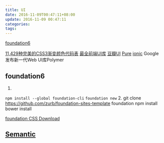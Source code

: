 ```yaml
---
title: UI
date: 2016-11-09T00:47:11+08:00
update: 2016-11-09 00:47:11
categories:
tags:
---
```

[foundation6](http://foundation.zurb.com/sites/resources.html)

[11,429种完美的CSS3渐变颜色代码表](http://css.gxi.ren/)
[最全前端UI库](http://usablica.github.io/front-end-frameworks/compare.html)
[豆瓣UI](http://mockee.com/arkui/)
[Pure](http://purecss.io/)
[ionic](http://ionic.io/)
Google 发布新一代Web UI库Polymer


## foundation6 [](http://foundation.zurb.com/sites/docs/installation.html)
1.
`npm install --global foundation-cli`
`foundation new`
2.
git clone https://github.com/zurb/foundation-sites-template foundation
npm install
bower install

[foundation CSS Download](http://foundation.zurb.com/sites/download/)
## [Semantic](https://github.com/Semantic-Org/)
